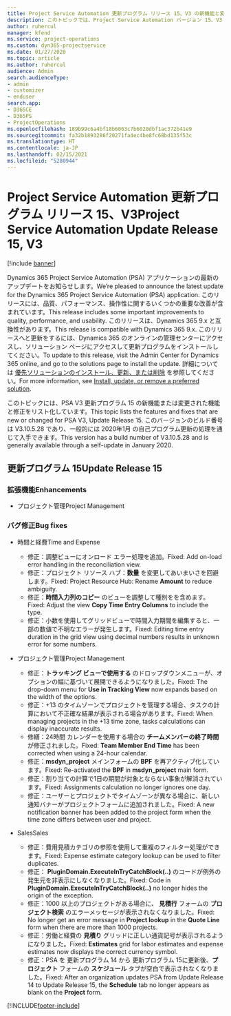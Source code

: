```yaml
---
title: Project Service Automation 更新プログラム リリース 15、V3 の新機能と変更点
description: このトピックでは、Project Service Automation バージョン 15、V3 の新機能と変更点について説明します。
author: ruhercul
manager: kfend
ms.service: project-operations
ms.custom: dyn365-projectservice
ms.date: 01/27/2020
ms.topic: article
ms.author: ruhercul
audience: Admin
search.audienceType:
- admin
- customizer
- enduser
search.app:
- D365CE
- D365PS
- ProjectOperations
ms.openlocfilehash: 189b99c6a4bf18b6063c7b6020dbf1ac372b41e9
ms.sourcegitcommit: fa32b1893286f20271fa4ec4be8fc68bd135f53c
ms.translationtype: HT
ms.contentlocale: ja-JP
ms.lasthandoff: 02/15/2021
ms.locfileid: "5280944"
---
```

# <a name="project-service-automation-update-release-15-v3"></a><span data-ttu-id="be1e9-103">Project Service Automation 更新プログラム リリース 15、V3</span><span class="sxs-lookup"><span data-stu-id="be1e9-103">Project Service Automation Update Release 15, V3</span></span>

[!include [banner](../includes/psa-now-project-operations.md)]

<span data-ttu-id="be1e9-104">Dynamics 365 Project Service Automation (PSA) アプリケーションの最新のアップデートをお知らせします。</span><span class="sxs-lookup"><span data-stu-id="be1e9-104">We’re pleased to announce the latest update for the Dynamics 365 Project Service Automation (PSA) application.</span></span> <span data-ttu-id="be1e9-105">このリリースには、品質、パフォーマンス、操作性に関するいくつかの重要な改善が含まれています。</span><span class="sxs-lookup"><span data-stu-id="be1e9-105">This release includes some important improvements to quality, performance, and usability.</span></span> <span data-ttu-id="be1e9-106">このリリースは、Dynamics 365 9.x と互換性があります。</span><span class="sxs-lookup"><span data-stu-id="be1e9-106">This release is compatible with Dynamics 365 9.x.</span></span> <span data-ttu-id="be1e9-107">このリリースへと更新をするには、Dynamics 365 のオンラインの管理センターにアクセスし、ソリューション ページにアクセスして更新プログラムをインストールしてください。</span><span class="sxs-lookup"><span data-stu-id="be1e9-107">To update to this release, visit the Admin Center for Dynamics 365 online, and go to the solutions page to install the update.</span></span> <span data-ttu-id="be1e9-108">詳細については [優先ソリューションのインストール、更新、または削除](https://docs.microsoft.com/power-platform/admin/install-remove-preferred-solution) を参照してください。</span><span class="sxs-lookup"><span data-stu-id="be1e9-108">For more information, see [Install, update, or remove a preferred solution](https://docs.microsoft.com/power-platform/admin/install-remove-preferred-solution).</span></span>

<span data-ttu-id="be1e9-109">このトピックには、PSA V3 更新プログラム 15 の新機能または変更された機能と修正をリスト化しています。</span><span class="sxs-lookup"><span data-stu-id="be1e9-109">This topic lists the features and fixes that are new or changed for PSA V3, Update Release 15.</span></span> <span data-ttu-id="be1e9-110">このバージョンのビルド番号は V3.10.5.28 であり、一般的には 2020年1月 の自己プログラム更新の処理を通じて入手できます。</span><span class="sxs-lookup"><span data-stu-id="be1e9-110">This version has a build number of V3.10.5.28 and is generally available through a self-update in January 2020.</span></span>

## <a name="update-release-15"></a><span data-ttu-id="be1e9-111">更新プログラム 15</span><span class="sxs-lookup"><span data-stu-id="be1e9-111">Update Release 15</span></span> 

### <a name="enhancements"></a><span data-ttu-id="be1e9-112">拡張機能</span><span class="sxs-lookup"><span data-stu-id="be1e9-112">Enhancements</span></span>

- <span data-ttu-id="be1e9-113">プロジェクト管理</span><span class="sxs-lookup"><span data-stu-id="be1e9-113">Project Management</span></span>

### <a name="bug-fixes"></a><span data-ttu-id="be1e9-114">バグ修正</span><span class="sxs-lookup"><span data-stu-id="be1e9-114">Bug fixes</span></span>

- <span data-ttu-id="be1e9-115">時間と経費</span><span class="sxs-lookup"><span data-stu-id="be1e9-115">Time and Expense</span></span>

  - <span data-ttu-id="be1e9-116">修正：調整ビューにオンロード エラー処理を追加。</span><span class="sxs-lookup"><span data-stu-id="be1e9-116">Fixed: Add on-load error handling in the reconciliation view.</span></span>
  - <span data-ttu-id="be1e9-117">修正：プロジェクト リソース ハブ：**数量** を変更してあいまいさを回避します。</span><span class="sxs-lookup"><span data-stu-id="be1e9-117">Fixed: Project Resource Hub: Rename **Amount** to reduce ambiguity.</span></span>
  - <span data-ttu-id="be1e9-118">修正：**時間入力列のコピー** のビューを調整して種別をを含めます。</span><span class="sxs-lookup"><span data-stu-id="be1e9-118">Fixed: Adjust the view **Copy Time Entry Columns** to include the type.</span></span>
  - <span data-ttu-id="be1e9-119">修正：小数を使用してグリッドビューで時間入力期間を編集すると、一部の数値で不明なエラーが発生します。</span><span class="sxs-lookup"><span data-stu-id="be1e9-119">Fixed: Editing time entry duration in the grid view using decimal numbers results in unknown error for some numbers.</span></span>

- <span data-ttu-id="be1e9-120">プロジェクト管理</span><span class="sxs-lookup"><span data-stu-id="be1e9-120">Project Management</span></span>

  - <span data-ttu-id="be1e9-121">修正：**トラッキング ビューで使用する** のドロップダウンメニューが、オプションの幅に基づいて展開できるようになりました。</span><span class="sxs-lookup"><span data-stu-id="be1e9-121">Fixed: The drop-down menu for **Use in Tracking View** now expands based on the width of the options.</span></span>
  - <span data-ttu-id="be1e9-122">修正：+13 のタイムゾーンでプロジェクトを管理する場合、タスクの計算において不正確な結果が表示される場合があります。</span><span class="sxs-lookup"><span data-stu-id="be1e9-122">Fixed: When managing projects in the +13 time zone, tasks calculations can display inaccurate results.</span></span>
  - <span data-ttu-id="be1e9-123">修繕：24時間 カレンダーを使用する場合の **チームメンバーの終了時間** が修正されました。</span><span class="sxs-lookup"><span data-stu-id="be1e9-123">Fixed: **Team Member End Time** has been corrected when using a 24-hour calendar.</span></span>
  - <span data-ttu-id="be1e9-124">修正：**msdyn_project** メインフォームの **BPF** を再アクティブ化しています。</span><span class="sxs-lookup"><span data-stu-id="be1e9-124">Fixed: Re-activated the **BPF** in **msdyn_project** main form.</span></span>
  - <span data-ttu-id="be1e9-125">修正：割り当ての計算で1日の期間が対象とならない事象が解消されています。</span><span class="sxs-lookup"><span data-stu-id="be1e9-125">Fixed: Assignments calculation no longer ignores one day.</span></span>
  - <span data-ttu-id="be1e9-126">修正：ユーザーとプロジェクトでタイムゾーンが異なる場合に、新しい通知バナーがプロジェクトフォームに追加されました。</span><span class="sxs-lookup"><span data-stu-id="be1e9-126">Fixed: A new notification banner has been added to the project form when the time zone differs between user and project.</span></span>

- <span data-ttu-id="be1e9-127">Sales</span><span class="sxs-lookup"><span data-stu-id="be1e9-127">Sales</span></span>

  - <span data-ttu-id="be1e9-128">修正：費用見積カテゴリの参照を使用して重複のフィルター処理ができます。</span><span class="sxs-lookup"><span data-stu-id="be1e9-128">Fixed: Expense estimate category lookup can be used to filter duplicates.</span></span>
  - <span data-ttu-id="be1e9-129">修正： **PluginDomain.ExecuteInTryCatchBlock(..)** のコードが例外の発生元を非表示にしなくなりました。</span><span class="sxs-lookup"><span data-stu-id="be1e9-129">Fixed: Code in **PluginDomain.ExecuteInTryCatchBlock(..)** no longer hides the origin of the exception.</span></span>
  - <span data-ttu-id="be1e9-130">修正：1000 以上のプロジェクトがある場合に、 **見積行** フォームの **プロジェクト検索** のエラーメッセージが表示されなくなりました。</span><span class="sxs-lookup"><span data-stu-id="be1e9-130">Fixed: No longer get an error message in **Project lookup** in the **Quote Line** form when there are more than 1000 projects.</span></span>
  - <span data-ttu-id="be1e9-131">修正：労働と経費の **見積り** グリッドに正しい通貨記号が表示されるようになりました。</span><span class="sxs-lookup"><span data-stu-id="be1e9-131">Fixed: **Estimates** grid for labor estimates and expense estimates now displays the correct currency symbol.</span></span>
  - <span data-ttu-id="be1e9-132">修正：PSA を 更新プログラム 14 から 更新プログラム 15に更新後、**プロジェクト** フォームの **スケジュール** タブが空白で表示されなくなりました。</span><span class="sxs-lookup"><span data-stu-id="be1e9-132">Fixed: After an organization updates PSA from Update Release 14 to Update Release 15, the **Schedule** tab no longer appears as blank on the **Project** form.</span></span>


[!INCLUDE[footer-include](../includes/footer-banner.md)]